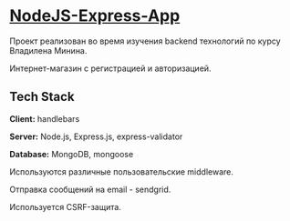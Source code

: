 # [NodeJS-Express-App](https://desolate-dawn-07789.herokuapp.com/)

Проект реализован во время изучения backend технологий по курсу Владилена Минина.

Интернет-магазин с регистрацией и авторизацией.

## Tech Stack

**Client:** handlebars

**Server:** Node.js, Express.js, express-validator

**Database:** MongoDB, mongoose

Используются различные пользовательские middleware.

Отправка сообщений на email - sendgrid.

Используется CSRF-защита.
